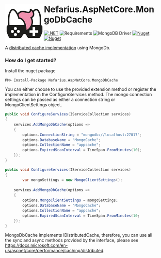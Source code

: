 # <img src="assets/NSS-128x128.png" align="left" />Nefarius.AspNetCore.MongoDbCache

[![.NET](https://github.com/nefarius/Nefarius.AspNetCore.MongoDbCache/actions/workflows/build.yml/badge.svg)](https://github.com/nefarius/Nefarius.AspNetCore.MongoDbCache/actions/workflows/build.yml)
![Requirements](https://img.shields.io/badge/Requires-.NET%20Standard%202.1-blue.svg)
![MongoDB Driver](https://img.shields.io/badge/MongoDB%20Driver-3.5.0-green?logo=mongodb)
[![Nuget](https://img.shields.io/nuget/v/Nefarius.AspNetCore.MongoDbCache)](https://www.nuget.org/packages/Nefarius.AspNetCore.MongoDbCache/)
[![Nuget](https://img.shields.io/nuget/dt/Nefarius.AspNetCore.MongoDbCache)](https://www.nuget.org/packages/Nefarius.AspNetCore.MongoDbCache/)

A [distributed cache implementation](https://docs.microsoft.com/en-us/aspnet/core/performance/caching/distributed) using
MongoDb.

### How do I get started?

Install the nuget package

    PM> Install-Package Nefarius.AspNetCore.MongoDbCache

You can either choose to use the provided extension method or register the implementation in the ConfigureServices
method.
The mongo connection settings can be passed as either a connection string or MongoClientSettings object.

```csharp
public void ConfigureServices(IServiceCollection services)
{  
	services.AddMongoDbCache(options =>
	{
		options.ConnectionString = "mongodb://localhost:27017";
		options.DatabaseName = "MongoCache";
		options.CollectionName = "appcache";
		options.ExpiredScanInterval = TimeSpan.FromMinutes(10);
	});
}
```

```csharp
public void ConfigureServices(IServiceCollection services)
{  
    	var mongoSettings = new MongoClientSettings();

	services.AddMongoDbCache(options =>
	{
		options.MongoClientSettings = mongoSettings;
		options.DatabaseName = "MongoCache";
		options.CollectionName = "appcache";
		options.ExpiredScanInterval = TimeSpan.FromMinutes(10;
	});
}
```

MongoDbCache implements IDistributedCache, therefore, you can use all the sync and async methods provided by the
interface, please see https://docs.microsoft.com/en-us/aspnet/core/performance/caching/distributed.
